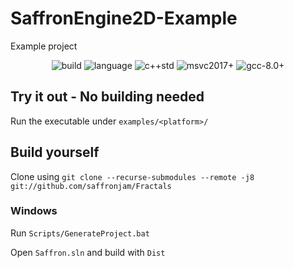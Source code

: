 # SaffronEngine2D-Example
Example project

<p align="center">
  <img src="https://github.com/saffronjam/Fractals/workflows/Build-Windows/badge.svg" alt="build">
  <img src="https://img.shields.io/badge/language-C++-blue.svg" alt="language">
  <img src="https://img.shields.io/badge/std-C++20-blue.svg" alt="c++std">
  <img src="https://img.shields.io/badge/mvsc-2019+-ff69b4.svg" alt="msvc2017+">
  <img src="https://img.shields.io/badge/gcc-10.0+-ff69b4.svg" alt="gcc-8.0+">
</p>

## Try it out - No building needed
Run the executable under `examples/<platform>/`
  
## Build yourself

Clone using `git clone --recurse-submodules --remote -j8 git://github.com/saffronjam/Fractals`

### Windows
Run `Scripts/GenerateProject.bat`

Open `Saffron.sln` and build with `Dist`
